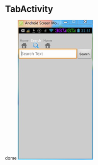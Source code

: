 TabActivity
===========

dome
![image](https://github.com/longtaoge/TabActivity/blob/master/TabActivity.jpg)
